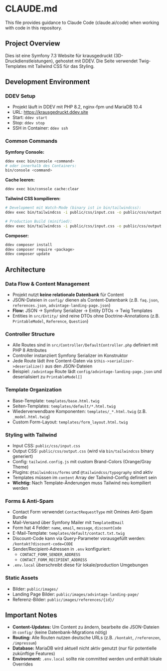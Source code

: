 # CLAUDE.md

This file provides guidance to Claude Code (claude.ai/code) when working with code in this repository.

## Project Overview

Dies ist eine Symfony 7.3 Website für krausgedruckt (3D-Druckdienstleistungen), gehostet mit DDEV. Die Seite verwendet Twig-Templates mit Tailwind CSS für das Styling.

## Development Environment

### DDEV Setup
- Projekt läuft in DDEV mit PHP 8.2, nginx-fpm und MariaDB 10.4
- URL: https://krausgedruckt.ddev.site
- Start: `ddev start`
- Stop: `ddev stop`
- SSH in Container: `ddev ssh`

### Common Commands

**Symfony Console:**
```bash
ddev exec bin/console <command>
# oder innerhalb des Containers:
bin/console <command>
```

**Cache leeren:**
```bash
ddev exec bin/console cache:clear
```

**Tailwind CSS kompilieren:**
```bash
# Development mit Watch-Mode (binary ist in bin/tailwindcss):
ddev exec bin/tailwindcss -i public/css/input.css -o public/css/output.css --watch

# Production Build (minified):
ddev exec bin/tailwindcss -i public/css/input.css -o public/css/output.css --minify
```

**Composer:**
```bash
ddev composer install
ddev composer require <package>
ddev composer update
```

## Architecture

### Data Flow & Content Management
- Projekt nutzt **keine relationale Datenbank** für Content
- JSON-Dateien in `config/` dienen als Content-Datenbank (z.B. `faq.json`, `references.json`, `advintage-landing-page.json`)
- **Flow:** JSON → Symfony Serializer → Entity DTOs → Twig Templates
- Entities in `src/Entity/` sind reine DTOs ohne Doctrine-Annotations (z.B. `PrintableModel`, `Reference`, `Question`)

### Controller Structure
- Alle Routes sind in `src/Controller/DefaultController.php` definiert mit PHP 8 Attributes
- Controller instanziiert Symfony Serializer im Konstruktor
- Jede Route lädt ihre Content-Daten via `$this->serializer->deserialize()` aus den JSON-Dateien
- Beispiel: `/advintage` Route lädt `config/advintage-landing-page.json` und deserialisiert zu `PrintableModel[]`

### Template Organization
- Base-Template: `templates/base.html.twig`
- Seiten-Templates: `templates/default/*.html.twig`
- Wiederverwendbare Komponenten: `templates/_*.html.twig` (z.B. `_model.html.twig`)
- Custom Form-Layout: `templates/form_layout.html.twig`

### Styling with Tailwind
- Input CSS: `public/css/input.css`
- Output CSS: `public/css/output.css` (wird via `bin/tailwindcss` binary generiert)
- Config: `tailwind.config.js` mit custom Brand-Colors (Orange/Gray Theme)
- Plugins: `@tailwindcss/forms` und `@tailwindcss/typography` sind aktiv
- Templates müssen im `content` Array der Tailwind-Config definiert sein
- **Wichtig:** Nach Template-Änderungen muss Tailwind neu kompiliert werden

### Forms & Anti-Spam
- Contact Form verwendet `ContactRequestType` mit Omines Anti-Spam Bundle
- Mail-Versand über Symfony Mailer mit `TemplatedEmail`
- Form hat 4 Felder: `name`, `email`, `message`, `discountCode`
- E-Mail-Template: `templates/default/contact.txt.twig`
- Discount-Code kann via Query-Parameter vorausgefüllt werden: `/kontakt?discount-code=CODE`
- Sender/Recipient-Adressen in `.env` konfiguriert:
  - `CONTACT_FORM_SENDER_ADDRESS`
  - `CONTACT_FORM_RECIPIENT_ADDRESS`
- `.env.local` überschreibt diese für lokale/production Umgebungen

### Static Assets
- Bilder: `public/images/`
- Landing Page Bilder: `public/images/advintage-landing-page/`
- Referenz-Bilder: `public/images/references/{id}/`

## Important Notes

- **Content-Updates:** Um Content zu ändern, bearbeite die JSON-Dateien in `config/` (keine Datenbank-Migrations nötig)
- **Routing:** Alle Routen nutzen deutsche URLs (z.B. `/kontakt`, `/referenzen`, `/impressum`)
- **Database:** MariaDB wird aktuell nicht aktiv genutzt (nur für potentielle zukünftige Features)
- **Environment:** `.env.local` sollte nie committed werden und enthält lokale Overrides
